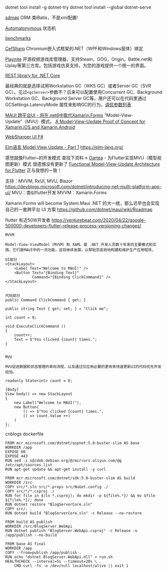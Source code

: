 dotnet tool install -g dotnet-try
dotnet tool install --global dotnet-serve

[sdmap](https://github.com/sdcb/sdmap) ORM 类iBatis，不是xml配置!

[Automatonymous](https://github.com/MassTransit/Automatonymous) 状态机

[benchmarks](https://aka.ms/aspnet/benchmarks)

[CefSharp](https://github.com/cefsharp/CefSharp) Chromium嵌入式框架的.NET（WPF和Windows窗体）绑定

[Playnite](https://github.com/JosefNemec/Playnite) 开源视频游戏库管理器，支持Steam，GOG，Origin，Battle.net和Uplay等第三方库。包括游戏仿真支持，为您的游戏提供一个统一的界面。

[REST library for .NET Core](https://github.com/reactiveui/refit)

最经典的就是选择试用Workstation GC（WKS GC）或者Server GC（SVR GC）。见过`<gcServer>`参数不？后来可以配置使用Concurrent GC、Background Workstation GC、Background Server GC等。用户还可以在代码里通过 GCSettings.LatencyMode 属性来影响GC的行为。[调优参数列表](https://docs.microsoft.com/en-us/dotnet/framework/configure-apps/file-schema/runtime/index?redirectedfrom=MSDN)



[MAUI 跨平台UI - 将在.net6中取代Xamarin.Forms](https://github.com/dotnet/maui)
“Model-View-Update”（MVU）模式。
[A Model-View-Update Proof of Concept for Xamarin.iOS and Xamarin.Android](https://github.com/69grad/Fabulous.XamarinNative)

[WebSharper UI F#](https://github.com/dotnet-websharper/mvu)

[Elm语言 Model View Update - Part 1](https://elmprogramming.com/model-view-update-part-1.html)
https://elm-lang.org/

感觉就像Flutter~的开发模式
查找下资料-> [Dartea](https://github.com/p69/dartea) - 为Flutter实现MVU（模型视图更新）模式  很遗憾没有更新了
[Functional Model-View-Update Architecture for Flutter](https://buildflutter.com/functional-model-view-update-architecture-for-flutter/)
正与我想的一致！

支持：MVVM, RxUI, MVU, Blazor  https://devblogs.microsoft.com/dotnet/introducing-net-multi-platform-app-ui/
MVU：类似flutter开发
MVVM：Xamarin.Forms	

Xamarin.Forms will become System.Maui
.NET 的大一统，那么迟早也会实现自己的一套跨平台 UI 方案
https://github.com/dotnet/maui/wiki/Roadmap

flutter 有近50W开发者
https://venturebeat.com/2020/04/22/google-500000-developers-flutter-release-process-versioning-changes/

```
MVVM

Model-View-ViewModel（MVVM）和 XAML 是 .NET 开发人员数十年来的主要模式和实践，它们是MAUI中的一流功能，这将继续发展，以帮助您高效地构建和维护生产应用程序。

UI部分
<StackLayout>
    <Label Text="Welcome to MAUI!" />
    <Button Text="{Binding Text}" 
            Command="{Binding ClickCommand}" />
</StackLayout>


代码部分
public Command ClickCommand { get; }

public string Text { get; set; } = "Click me";

int count = 0;

void ExecuteClickCommand ()
{
    count++;
    Text = $"You clicked {count} times.";
}


MVU

MVU促进数据和状态管理的单向流程，以及通过仅应用必要的更改来快速更新UI的代码优先开发经验。

readonly State<int> count = 0;

[Body]
View body() => new StackLayout
{
    new Label("Welcome to MAUI!"),
    new Button(
        () => $"You clicked {count} times.",
        () => count.Value ++)
    )
};
```

cnblogs dockerfile
```
FROM mcr.microsoft.com/dotnet/aspnet:5.0-buster-slim AS base
WORKDIR /app
EXPOSE 80
EXPOSE 443
RUN sed -i s@/deb.debian.org/@/mirrors.aliyun.com/@g /etc/apt/sources.list
RUN apt-get update && apt-get install -y curl

FROM mcr.microsoft.com/dotnet/sdk:5.0-buster-slim AS build
WORKDIR /src
COPY src/*.sln src/*.props src/NuGet.config ./
COPY src/*/*.csproj ./
RUN for file in $(ls *.csproj); do mkdir -p ${file%.*}/ && mv $file ${file%.*}/; done
RUN dotnet restore "BlogServerCore.sln"
COPY src/. .
RUN dotnet build "BlogServerCore.sln" -c Release --no-restore

FROM build AS publish
WORKDIR /src/BlogServer.WebApi
RUN dotnet publish "BlogServer.WebApi.csproj" -c Release -o /app/publish --no-build

FROM base AS final
WORKDIR /app
COPY --from=publish /app/publish .
RUN echo "dotnet BlogServer.WebApi.dll" > run.sh
HEALTHCHECK --interval=5s --timeout=20s \
    CMD curl -fs -o /dev/null localhost/alive || exit 1
```
